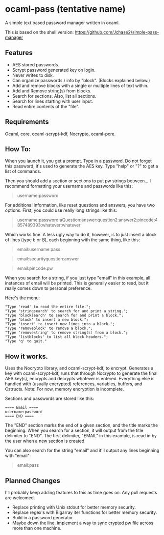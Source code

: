 # ocaml-pass (tentative name)
A simple text based password manager written in ocaml. 

This is based on the shell version: https://github.com/Jchase2/simple-pass-manager

## Features

* AES stored passwords.
* Scrypt password generated key on login.
* Never writes to disk.
* Can organize passwords / info by "block". (Blocks explained below.)  
* Add and remove blocks with a single or multiple lines of text within.  
* Add and Remove string(s) from blocks.
* Search for sections. Also, list all sections.
* Search for lines starting with user input. 
* Read entire contents of the "file". 

## Requirements

Ocaml, core, ocaml-scrypt-kdf, Nocrypto, ocaml-pcre.   

## How To:

When you launch it, you get a prompt. Type in a password. 
Do not forget this password, it's used to generate the AES key. 
Type "help" or "?" to get a list of commands.


Then you should add a section or sections to put pw strings between... I recommend 
formatting your username and passwords like this: 

>username:password

For additional information, like reset questions and answers, you have two options. First,
you could use really long strings like this: 

>username:password:aQuestion:answer:question2:answer2:pincode:4857489393:whatever:whatever

Which works fine. A less ugly way to do it, however, is to just insert a block of lines 
(type b or B), each beginning with the same thing, like this:  

> email:username:pass

> email:securityquestion:answer

> email:pincode:pw

When you search for a string, if you just type "email" in this example, all instances 
of email will be printed. This is generally easier to read, but it really comes down to 
personal preference. 

Here's the menu:

```
"Type 'read' to read the entire file.";
"Type 'stringsearch' to search for and print a string.";
"Type 'blocksearch' to search for and print a block.";
"Type 'block' to insert a new block.";
"Type 'insert' to insert new lines into a block.";
"Type 'removeblock' to remove a block.";
"Type 'removestring' to remove string(s) from a block.";
"Type 'listblocks' to list all block headers."; 
"Type 'q' to quit."
```

## How it works.

Uses the Nocrypto library, and ocaml-scrypt-kdf, to encrypt. 
Generates a key with ocaml-scrypt-kdf, runs that through Nocrypto to
generate the final AES key(s), encrypts and decrypts whatever is entered. 
Everything else is handled with (usually encrypted) references, variables,
buffers, and Cstructs. Note: For now, memory encryption is incomplete.  

Sections and passwords are stored like this: 

```
==== Email ====
username:password
==== END ====
```

The "END" section marks the end of a given section, and the title marks the beginning. 
When you search for a section, it will output from the title delimiter to 
"END". The first delimiter, "EMAIL" in this example, is read in by the user when 
a new section is created.  

You can also search for the string "email" and it'll output any lines beginning with "email": 
>email:pass

## Planned Changes

I'll probably keep adding features to this as time goes on. Any pull requests
are welcomed. 

* Replace printing with Unix stdout for better memory security.
* Replace regex's with Bigarray iter functions for better memory security. 
* Build in a password generator. 
* Maybe down the line, implement a way to sync crypted pw file across more than one machine.
